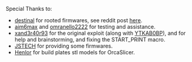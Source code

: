 Special Thanks to:

- [destinal](https://www.reddit.com/user/destinal/) for rooted firmwares, see reddit post [here](https://www.reddit.com/r/crealityk1/comments/15c7jt9/k1_and_k1_max_prerooted_firmware_images/).
- [aim6max](https://www.reddit.com/u/aim6max/) and [omranello2222](https://www.reddit.com/u/omranello2222/) for testing and assistance.
- [xand3r40r93](https://www.reddit.com/u/xand3r40r93/) for the original exploit (along with [YTKAB0BP](https://www.reddit.com/u/YTKAB0BP/)), and for help and brainstorming, and fixing the START_PRINT macro.
- [JSTECH](https://www.youtube.com/@Jstech3d) for providing some firmwares.
- [Henlor](https://www.printables.com/model/537623-creality-build-plate-models-and-textures) for build plates stl models for OrcaSlicer.
